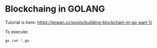 # Blockchaing in GOLANG

Tutorial is here: https://jeiwan.cc/posts/building-blockchain-in-go-part-1/

To execute:

```bash
go run *.go
```
